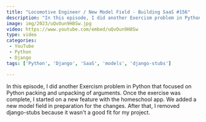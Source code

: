 ```yaml
---
title: "Locomotive Engineer / New Model Field - Building SaaS #156"
description: "In this episode, I did another Exercism problem in Python that focused on Python packing and unpacking of arguments. Once the exercise was complete, I started on a new feature with the homeschool app. We added a new model field in preparation for the changes. After that, I removed django-stubs because it wasn't a good fit for my project."
image: img/2023/uQvOun9H8Sw.jpg
video: https://www.youtube.com/embed/uQvOun9H8Sw
type: video
categories:
 - YouTube
 - Python
 - Django
tags: ['Python', 'Django', 'SaaS', 'models', 'django-stubs']

---
```


In this episode, I did another Exercism problem in Python that focused on Python packing and unpacking of arguments. Once the exercise was complete, I started on a new feature with the homeschool app. We added a new model field in preparation for the changes. After that, I removed django-stubs because it wasn't a good fit for my project.
